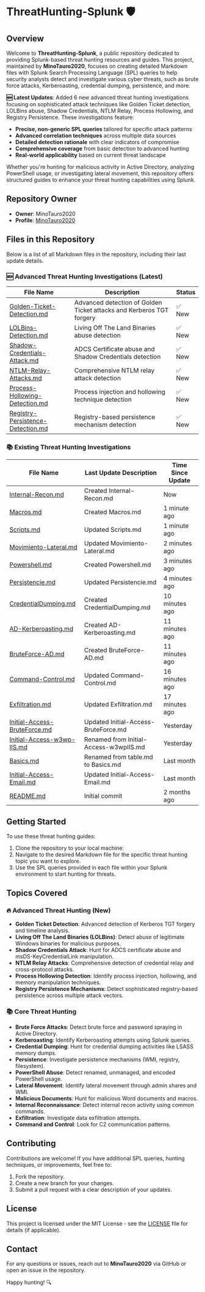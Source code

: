 # ThreatHunting-Splunk 🛡️

## Overview

Welcome to **ThreatHunting-Splunk**, a public repository dedicated to providing Splunk-based threat hunting resources and guides. This project, maintained by **MinoTauro2020**, focuses on creating detailed Markdown files with Splunk Search Processing Language (SPL) queries to help security analysts detect and investigate various cyber threats, such as brute force attacks, Kerberoasting, credential dumping, persistence, and more.

**🆕 Latest Updates**: Added 6 new advanced threat hunting investigations focusing on sophisticated attack techniques like Golden Ticket detection, LOLBins abuse, Shadow Credentials, NTLM Relay, Process Hollowing, and Registry Persistence. These investigations feature:
- **Precise, non-generic SPL queries** tailored for specific attack patterns
- **Advanced correlation techniques** across multiple data sources
- **Detailed detection rationale** with clear indicators of compromise
- **Comprehensive coverage** from basic detection to advanced hunting
- **Real-world applicability** based on current threat landscape

Whether you're hunting for malicious activity in Active Directory, analyzing PowerShell usage, or investigating lateral movement, this repository offers structured guides to enhance your threat hunting capabilities using Splunk.

## Repository Owner

- **Owner**: MinoTauro2020  
- **Profile**: [MinoTauro2020](https://github.com/MinoTauro2020)

## Files in this Repository

Below is a list of all Markdown files in the repository, including their last update details.

### 🆕 **Advanced Threat Hunting Investigations (Latest)**

| **File Name**                                      | **Description**                          | **Status**            |
|----------------------------------------------------|------------------------------------------|-----------------------|
| [Golden-Ticket-Detection.md](Golden-Ticket-Detection.md) | Advanced detection of Golden Ticket attacks and Kerberos TGT forgery | ✅ New                |
| [LOLBins-Detection.md](LOLBins-Detection.md)      | Living Off The Land Binaries abuse detection | ✅ New                |
| [Shadow-Credentials-Attack.md](Shadow-Credentials-Attack.md) | ADCS Certificate abuse and Shadow Credentials detection | ✅ New                |
| [NTLM-Relay-Attacks.md](NTLM-Relay-Attacks.md)   | Comprehensive NTLM relay attack detection | ✅ New                |
| [Process-Hollowing-Detection.md](Process-Hollowing-Detection.md) | Process injection and hollowing technique detection | ✅ New                |
| [Registry-Persistence-Detection.md](Registry-Persistence-Detection.md) | Registry-based persistence mechanism detection | ✅ New                |

### 📚 **Existing Threat Hunting Investigations**

| **File Name**                                      | **Last Update Description**              | **Time Since Update** |
|----------------------------------------------------|------------------------------------------|-----------------------|
| [Internal-Recon.md](Internal-Recon.md)            | Created Internal-Recon.md               | Now                   |
| [Macros.md](Macros.md)                            | Created Macros.md                       | 1 minute ago          |
| [Scripts.md](Scripts.md)                          | Updated Scripts.md                      | 1 minute ago          |
| [Movimiento-Lateral.md](Movimiento-Lateral.md)    | Updated Movimiento-Lateral.md           | 2 minutes ago         |
| [Powershell.md](Powershell.md)                    | Created Powershell.md                   | 3 minutes ago         |
| [Persistencie.md](Persistencie.md)                | Updated Persistencie.md                 | 4 minutes ago         |
| [CredentialDumping.md](CredentialDumping.md)      | Created CredentialDumping.md            | 10 minutes ago        |
| [AD-Kerberoasting.md](AD-Kerberoasting.md)        | Created AD-Kerberoasting.md             | 11 minutes ago        |
| [BruteForce-AD.md](BruteForce-AD.md)              | Created BruteForce-AD.md                | 11 minutes ago        |
| [Command-Control.md](Command-Control.md)          | Updated Command-Control.md              | 16 minutes ago        |
| [Exfiltration.md](Exfiltration.md)                | Updated Exfiltration.md                 | 17 minutes ago        |
| [Initial-Access-BruteForce.md](Initial-Access-BruteForce.md) | Updated Initial-Access-BruteForce.md | Yesterday             |
| [Initial-Access-w3wp-IIS.md](Initial-Access-w3wp-IIS.md) | Renamed from Initial-Access-w3wpIIS.md | Yesterday             |
| [Basics.md](Basics.md)                            | Renamed from table.md to Basics.md      | Last month            |
| [Initial-Access-Email.md](Initial-Access-Email.md)| Updated Initial-Access-Email.md         | Last month            |
| [README.md](README.md)                            | Initial commit                          | 2 months ago          |

## Getting Started

To use these threat hunting guides:

1. Clone the repository to your local machine:
2. Navigate to the desired Markdown file for the specific threat hunting topic you want to explore.
3. Use the SPL queries provided in each file within your Splunk environment to start hunting for threats.

## Topics Covered

### 🔥 **Advanced Threat Hunting (New)**
- **Golden Ticket Detection**: Advanced detection of Kerberos TGT forgery and timeline analysis.
- **Living Off The Land Binaries (LOLBins)**: Detect abuse of legitimate Windows binaries for malicious purposes.
- **Shadow Credentials Attack**: Hunt for ADCS certificate abuse and msDS-KeyCredentialLink manipulation.
- **NTLM Relay Attacks**: Comprehensive detection of credential relay and cross-protocol attacks.
- **Process Hollowing Detection**: Identify process injection, hollowing, and memory manipulation techniques.
- **Registry Persistence Mechanisms**: Detect sophisticated registry-based persistence across multiple attack vectors.

### 📚 **Core Threat Hunting**
- **Brute Force Attacks**: Detect brute force and password spraying in Active Directory.
- **Kerberoasting**: Identify Kerberoasting attempts using Splunk queries.
- **Credential Dumping**: Hunt for credential dumping activities like LSASS memory dumps.
- **Persistence**: Investigate persistence mechanisms (WMI, registry, filesystem).
- **PowerShell Abuse**: Detect renamed, unmanaged, and encoded PowerShell usage.
- **Lateral Movement**: Identify lateral movement through admin shares and WMI.
- **Malicious Documents**: Hunt for malicious Word documents and macros.
- **Internal Reconnaissance**: Detect internal recon activity using common commands.
- **Exfiltration**: Investigate data exfiltration attempts.
- **Command and Control**: Look for C2 communication patterns.

## Contributing

Contributions are welcome! If you have additional SPL queries, hunting techniques, or improvements, feel free to:

1. Fork the repository.
2. Create a new branch for your changes.
3. Submit a pull request with a clear description of your updates.

## License

This project is licensed under the MIT License - see the [LICENSE](LICENSE) file for details (if applicable).

## Contact

For any questions or issues, reach out to **MinoTauro2020** via GitHub or open an issue in the repository.

Happy hunting! 🔍

